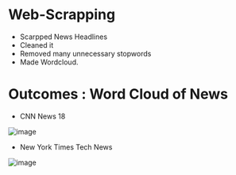 # Web-Scrapping

- Scarpped News Headlines
- Cleaned it
- Removed many unnecessary stopwords
- Made Wordcloud.

# Outcomes : Word Cloud of News
- CNN News 18

![image](https://github.com/shivam-maurya-git/News--Web-Scrapping-Projects/assets/74864959/5a2d520d-443c-4ac1-a359-a0114f01e857)

- New York Times Tech News

![image](https://github.com/shivam-maurya-git/News--Web-Scrapping-Projects/assets/74864959/7109994d-f70d-488a-baf1-de99fb7f22b0)

